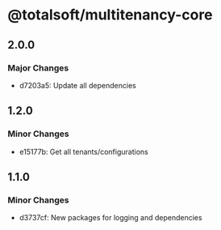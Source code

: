 # @totalsoft/multitenancy-core

## 2.0.0

### Major Changes

- d7203a5: Update all dependencies

## 1.2.0

### Minor Changes

- e15177b: Get all tenants/configurations

## 1.1.0

### Minor Changes

- d3737cf: New packages for logging and dependencies
